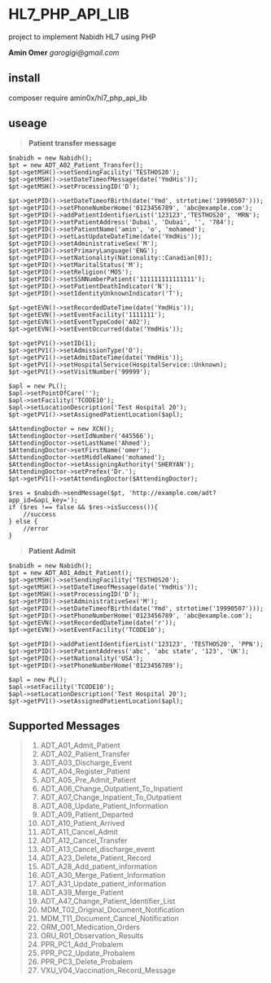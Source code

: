 # HL7_PHP_API_LIB

project to implement Nabidh HL7 using PHP

**Amin Omer** _garogigi@gmail.com_

## install

composer require amin0x/hl7_php_api_lib

## useage

> **Patient transfer message**

    $nabidh = new Nabidh();
    $pt = new ADT_A02_Patient_Transfer();
    $pt->getMSH()->setSendingFacility('TESTHOS20');
    $pt->getMSH()->setDateTimeofMessage(date('YmdHis'));
    $pt->getMSH()->setProcessingID('D');

    $pt->getPID()->setDateTimeofBirth(date('Ymd', strtotime('19990507')));
    $pt->getPID()->setPhoneNumberHome('0123456789', 'abc@example.com');
    $pt->getPID()->addPatientIdentifierList('123123','TESTHOS20', 'MRN');
    $pt->getPID()->setPatientAddress('Dubai', 'Dubai', '', '784');
    $pt->getPID()->setPatientName('amin', 'o', 'mohamed');
    $pt->getPID()->setLastUpdateDateTime(date('YmdHis'));
    $pt->getPID()->setAdministrativeSex('M');
    $pt->getPID()->setPrimaryLanguage('ENG');
    $pt->getPID()->setNationality(Nationality::Canadian[0]);
    $pt->getPID()->setMaritalStatus('M');
    $pt->getPID()->setReligion('MOS');
    $pt->getPID()->setSSNNumberPatient('111111111111111');
    $pt->getPID()->setPatientDeathIndicator('N');
    $pt->getPID()->setIdentityUnknownIndicator('T');

    $pt->getEVN()->setRecordedDateTime(date('YmdHis'));
    $pt->getEVN()->setEventFacility('1111111');
    $pt->getEVN()->setEventTypeCode('A02');
    $pt->getEVN()->setEventOccurred(date('YmdHis'));

    $pt->getPV1()->setID(1);
    $pt->getPV1()->setAdmissionType('O');
    $pt->getPV1()->setAdmitDateTime(date('YmdHis'));
    $pt->getPV1()->setHospitalService(HospitalService::Unknown);
    $pt->getPV1()->setVisitNumber('99999');

    $apl = new PL();
    $apl->setPointOfCare('');
    $apl->setFacility('TCODE10');
    $apl->setLocationDescription('Test Hospital 20');
    $pt->getPV1()->setAssignedPatientLocation($apl);

    $AttendingDoctor = new XCN();
    $AttendingDoctor->setIdNumber('445566');
    $AttendingDoctor->setLastName('Ahmed');
    $AttendingDoctor->setFirstName('omer');
    $AttendingDoctor->setMiddleName('mohamed');
    $AttendingDoctor->setAssigningAuthority('SHERYAN');
    $AttendingDoctor->setPrefex('Dr.');
    $pt->getPV1()->setAttendingDoctor($AttendingDoctor);

    $res = $nabidh->sendMessage($pt, 'http://example.com/adt?app_id=&api_key=');
    if ($res !== false && $res->isSuccess()){
        //success
    } else {
        //error
    }

> **Patient Admit**

    $nabidh = new Nabidh();
    $pt = new ADT_A01_Admit_Patient();
    $pt->getMSH()->setSendingFacility('TESTHOS20');
    $pt->getMSH()->setDateTimeofMessage(date('YmdHis'));
    $pt->getMSH()->setProcessingID('D');
    $pt->getPID()->setAdministrativeSex('M');
    $pt->getPID()->setDateTimeofBirth(date('Ymd', strtotime('19990507')));
    $pt->getPID()->setPhoneNumberHome('0123456789', 'abc@example.com');
    $pt->getEVN()->setRecordedDateTime(date('r'));
    $pt->getEVN()->setEventFacility('TCODE10');

    $pt->getPID()->addPatientIdentifierList('123123', 'TESTHOS20', 'PPN');
    $pt->getPID()->setPatientAddress('abc', 'abc state', '123', 'UK');
    $pt->getPID()->setNationality('USA');
    $pt->getPID()->setPhoneNumberHome('0123456789');

    $apl = new PL();
    $apl->setFacility('TCODE10');
    $apl->setLocationDescription('Test Hospital 20');
    $pt->getPV1()->setAssignedPatientLocation($apl); 


## Supported Messages

> 1. ADT_A01_Admit_Patient
> 2. ADT_A02_Patient_Transfer
> 3. ADT_A03_Discharge_Event
> 4. ADT_A04_Register_Patient
> 5. ADT_A05_Pre_Admit_Patient
> 6. ADT_A06_Change_Outpatient_To_Inpatient
> 7. ADT_A07_Change_Inpatient_To_Outpatient
> 8. ADT_A08_Update_Patient_Information
> 9. ADT_A09_Patient_Departed
> 10. ADT_A10_Patient_Arrived
> 11. ADT_A11_Cancel_Admit
> 12. ADT_A12_Cancel_Transfer
> 13. ADT_A13_Cancel_discharge_event
> 14. ADT_A23_Delete_Patient_Record
> 15. ADT_A28_Add_patient_information
> 16. ADT_A30_Merge_Patient_Information
> 17. ADT_A31_Update_patient_information
> 18. ADT_A39_Merge_Patient
> 19. ADT_A47_Change_Patient_Identifier_List
> 20. MDM_T02_Original_Document_Notification
> 21. MDM_T11_Document_Cancel_Notification
> 22. ORM_O01_Medication_Orders
> 23. ORU_R01_Observation_Results
> 24. PPR_PC1_Add_Probalem
> 25. PPR_PC2_Update_Probalem
> 26. PPR_PC3_Delete_Probalem
> 27. VXU_V04_Vaccination_Record_Message